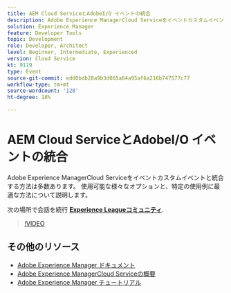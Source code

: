 ```yaml
---
title: AEM Cloud ServiceとAdobeI/O イベントの統合
description: Adobe Experience ManagerCloud Serviceをイベントカスタムイベントと統合する方法は多数あります。 使用可能な様々なオプションと、特定の使用例に最適な方法について説明します。
solution: Experience Manager
feature: Developer Tools
topic: Development
role: Developer, Architect
level: Beginner, Intermediate, Experienced
version: Cloud Service
kt: 9119
type: Event
source-git-commit: edd0bdb28a9b3d065a64a95af6a216b747577c77
workflow-type: tm+mt
source-wordcount: '128'
ht-degree: 18%

---
```


# AEM Cloud ServiceとAdobeI/O イベントの統合

Adobe Experience ManagerCloud Serviceをイベントカスタムイベントと統合する方法は多数あります。 使用可能な様々なオプションと、特定の使用例に最適な方法について説明します。

次の場所で会話を続行 **[Experience Leagueコミュニティ](https://adobe.ly/3ij0O1W)**.

>[!VIDEO](https://video.tv.adobe.com/v/337529/?quality=12&learn=on&hidetitle=true)

## その他のリソース

- [Adobe Experience Manager ドキュメント](https://experienceleague.adobe.com/docs/experience-manager-cloud-service.html?lang=ja)
- [Adobe Experience ManagerCloud Serviceの概要](https://experienceleague.adobe.com/docs/experience-manager-cloud-service/overview/home.html?lang=ja)
- [Adobe Experience Manager チュートリアル](https://experienceleague.adobe.com/docs/experience-manager-tutorials.html?lang=ja)
